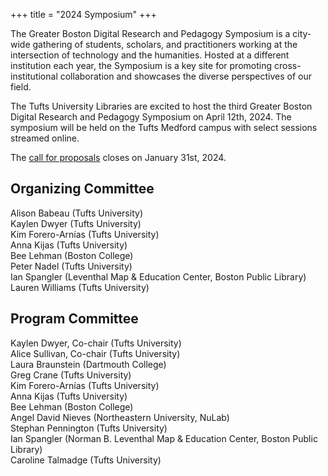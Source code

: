+++
title = "2024 Symposium"
+++


The Greater Boston Digital Research and Pedagogy Symposium is a city-wide gathering of students, scholars, and practitioners working at the intersection of technology and the humanities. Hosted at a different institution each year, the Symposium is a key site for promoting cross-institutional collaboration and showcases the diverse perspectives of our field. 

The Tufts University Libraries are excited to host the third Greater Boston Digital Research and Pedagogy Symposium on April 12th, 2024. The symposium will be held on the Tufts Medford campus with select sessions streamed online. 

The [call for proposals](https://bostondh.github.io/symposium2024/cfp) closes on January 31st, 2024.

## Organizing Committee
Alison Babeau (Tufts University)  
Kaylen Dwyer (Tufts University)  
Kim Forero-Arnías (Tufts University)  
Anna Kijas (Tufts University)  
Bee Lehman (Boston College)  
Peter Nadel (Tufts University)  
Ian Spangler (Leventhal Map & Education Center, Boston Public Library)  
Lauren Williams (Tufts University)  

## Program Committee  
Kaylen Dwyer, Co-chair (Tufts University)    
Alice Sullivan, Co-chair (Tufts University)    
Laura Braunstein (Dartmouth College)   
Greg Crane (Tufts University)   
Kim Forero-Arnías (Tufts University)   
Anna Kijas (Tufts University)   
Bee Lehman (Boston College)   
Angel David Nieves (Northeastern University, NuLab)   
Stephan Pennington (Tufts University)   
Ian Spangler (Norman B. Leventhal Map & Education Center, Boston Public Library)   
Caroline Talmadge (Tufts University)   
